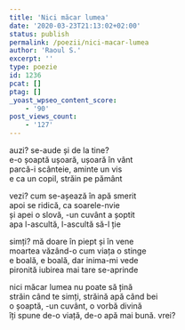 ```yaml
---
title: 'Nici măcar lumea'
date: '2020-03-23T21:13:02+02:00'
status: publish
permalink: /poezii/nici-macar-lumea
author: 'Raoul S.'
excerpt: ''
type: poezie
id: 1236
pcat: []
ptag: []
_yoast_wpseo_content_score:
    - '90'
post_views_count:
    - '127'
---
```

auzi? se-aude și de la tine?  
e-o șoaptă ușoară, ușoară în vânt  
parcă-i scânteie, aminte un vis  
e ca un copil, străin pe pământ

vezi? cum se-așează în apă smerit  
apoi se ridică, ca soarele-nvie  
și apei o slovă, -un cuvânt a șoptit  
apa l-ascultă, l-ascultă să-l ție

simți? mă doare în piept și în vene  
moartea văzând-o cum viața o stinge  
e boală, e boală, dar inima-mi vede  
pironită iubirea mai tare se-aprinde

nici măcar lumea nu poate să țină  
străin când te simți, străină apă când bei  
o șoaptă, -un cuvânt, o vorbă divină  
îți spune de-o viață, de-o apă mai bună. vrei?